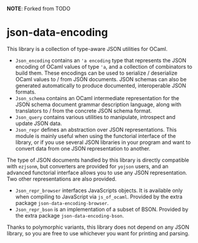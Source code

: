 **NOTE**: Forked from TODO

# json-data-encoding

This library is a collection of type-aware JSON utilities for OCaml.

  - `Json_encoding` contains an `'a encoding` type that represents
    the JSON encoding of OCaml values of type `'a`, and a collection
    of combinators to build them. These encodings can be used to
    serialize / deserialize OCaml values to / from JSON
    documents. JSON schemas can also be generated automatically to
    produce documented, interoperable JSON formats.
  - `Json_schema` contains an OCaml intermediate representation for
    the JSON schema document grammar description language, along with
    translators to / from the concrete JSON schema format.
  - `Json_query` contains various utilities to manipulate, introspect
    and update JSON data.
  - `Json_repr` defines an abstraction over JSON representations.
    This module is mainly useful when using the functorial interface of
    the library, or if you use several JSON libraries in your program
    and want to convert data from one JSON representation to another.

The type of JSON documents handled by this library is directly
compatible with `ezjsonm`, but converters are provided for `yojson`
users, and an advanced functorial interface allows you to use any JSON
representation. Two other representations are also provided.

  - `Json_repr_browser` interfaces JavaScripts objects. It is
    available only when compiling to JavaScript via
    `js_of_ocaml`.
    Provided by the extra package `json-data-encoding-browser`.
  - `Json_repr_bson` is an implementation of a subset of BSON.
    Provided by the extra package `json-data-encoding-bson`.

Thanks to polymorphic variants, this library does not depend on any
JSON library, so you are free to use whichever you want for printing
and parsing.
